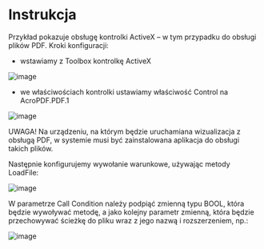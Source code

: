 # Instrukcja

Przykład  pokazuje  obsługę  kontrolki  ActiveX  –  w  tym  przypadku  do  obsługi  plików  PDF.  Kroki konfiguracji:

- wstawiamy z Toolbox kontrolkę ActiveX

![image](https://github.com/BA-PL/PLC-HMI/assets/155453679/9ffcf71a-841b-4718-8881-af08c4c9defc)

- we właściwościach kontrolki ustawiamy właściwość Control na AcroPDF.PDF.1

![image](https://github.com/BA-PL/PLC-HMI/assets/155453679/254beb71-b533-4789-aa0d-54e156c7ac91)

UWAGA! Na urządzeniu, na którym będzie uruchamiana wizualizacja z obsługą PDF, w systemie musi być zainstalowana aplikacja do obsługi takich plików. 

Następnie konfigurujemy wywołanie warunkowe, używając metody LoadFile:

![image](https://github.com/BA-PL/PLC-HMI/assets/155453679/05823c62-801b-4e6e-9b32-c5c53b06daf9)

W parametrze Call Condition należy podpiąć zmienną typu BOOL, która będzie wywoływać metodę, a jako kolejny parametr zmienną, która będzie przechowywać ścieżkę do pliku wraz z jego nazwą i rozszerzeniem, np.:

![image](https://github.com/BA-PL/PLC-HMI/assets/155453679/0bafd7c4-5144-4636-afb9-8089db3ddcf2)



